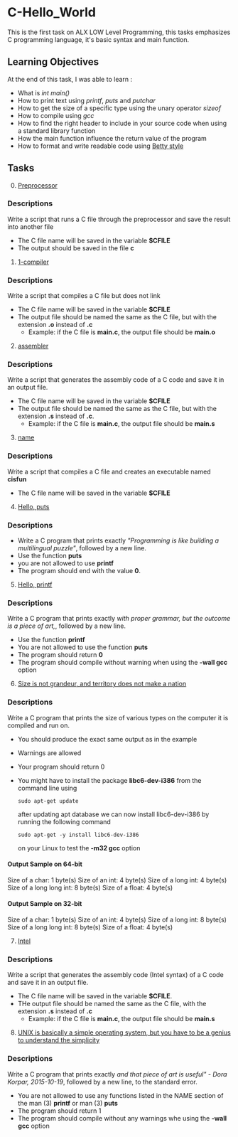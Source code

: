 # C-Hello_World

This is the first task on ALX LOW Level Programming, this tasks emphasizes C programming language, it's basic syntax and main function.

## Learning Objectives
At the end of this task, I was able to learn :
- What is *int main()*
- How to print text using *printf*, *puts* and *putchar*
- How to get the size of a specific type using the unary operator *sizeof*
- How to compile using *gcc*
- How to find the right header to include in your source code when using a standard library function
- How the main function influence the return value of the program
- How to format and write readable code using [Betty style](https://github.com/holbertonschool/Betty/wiki)

## Tasks
0. [Preprocessor](https://github.com/Sanctus-Peter/alx-low_level_programming/blob/main/0x00-hello_world/0-preprocessor)
### Descriptions
Write a script that runs a C file through the preprocessor and save the result into another file
- The C file name will be saved in the variable **$CFILE**
- The output should be saved in the file **c**

1. [1-compiler](https://github.com/Sanctus-Peter/alx-low_level_programming/blob/main/0x00-hello_world/1-compiler)
### Descriptions
Write a script that compiles a C file but does not link
- The C file name will be saved in the variable **$CFILE**
- The output file should be named the same as the C file, but with the extension **.o** instead of **.c**
  - Example: if the C file is **main.c**, the output file should be **main.o**

2. [assembler](https://github.com/Sanctus-Peter/alx-low_level_programming/blob/main/0x00-hello_world/2-assembler)
### Descriptions
Write a script that generates the assembly code of a C code and save it in an output file.
- The C file name will be saved in the variable **$CFILE**
- The output file should be named the same as the C file, but with the extension **.s** instead of **.c**.
  - Example: if the C file is **main.c**, the output file should be **main.s**

3. [name](https://github.com/Sanctus-Peter/alx-low_level_programming/blob/main/0x00-hello_world/3-name)
### Descriptions
Write a script that compiles a C file and creates an executable named **cisfun**
- The C file name will be saved in the variable **$CFILE**

4. [Hello, puts](https://github.com/Sanctus-Peter/alx-low_level_programming/blob/main/0x00-hello_world/4-puts.c)
### Descriptions
- Write a C program that prints exactly _"Programming is like building a multilingual puzzle"_, followed by a new line.
- Use the function **puts**
- you are not allowed to use **printf**
- The program should end with the value **0**.

5. [Hello, printf](https://github.com/Sanctus-Peter/alx-low_level_programming/blob/main/0x00-hello_world/5-printf.c)
### Descriptions
Write a C program that prints exactly _with proper grammar, but the outcome is a piece of art,_, followed by a new line.
- Use the function **printf**
- You are not allowed to use the function **puts**
- The program should return **0**
- The program should compile without warning when using the **-wall gcc** option

6. [Size is not grandeur, and territory does not make a nation](https://github.com/Sanctus-Peter/alx-low_level_programming/blob/main/0x00-hello_world/6-size.c)
### Descriptions
Write a C program that prints the size of various types on the computer it is compiled and run on.
- You should produce the exact same output as in the example
- Warnings are allowed
- Your program should return 0
- You might have to install the package **libc6-dev-i386** from the command line using 

    ```
    sudo apt-get update
    ````

    after updating apt database we can now install libc6-dev-i386 by running the following command 

    ```
    sudo apt-get -y install libc6-dev-i386
    ``` 

    on your Linux to test the **-m32 gcc** option

#### Output Sample on 64-bit
Size of a char: 1 byte(s)
Size of an int: 4 byte(s)
Size of a long int: 4 byte(s)
Size of a long long int: 8 byte(s)
Size of a float: 4 byte(s)

#### Output Sample on 32-bit
Size of a char: 1 byte(s)
Size of an int: 4 byte(s)
Size of a long int: 8 byte(s)
Size of a long long int: 8 byte(s)
Size of a float: 4 byte(s)

7. [Intel](https://github.com/Sanctus-Peter/alx-low_level_programming/blob/main/0x00-hello_world/100-intel)
### Descriptions
Write a script that generates the assembly code (Intel syntax) of a C code and save it in an output file.
- The C file name will be saved in the variable **$CFILE**.
- THe output file should be named the same as the C file, with the extension **.s** instead of **.c**
  - Example: if the C file is **main.c**, the output file should be **main.s**

8. [UNIX is basically a simple operating system, but you have to be a genius to understand the simplicity ](https://github.com/Sanctus-Peter/alx-low_level_programming/blob/main/0x00-hello_world/101-quote.c)
### Descriptions
Write a C program that prints exactly _and that piece of art is useful" - Dora Korpar, 2015-10-19_, followed by a new line, to the standard error.
- You are not allowed to use any functions listed in the NAME section of the man (3) **printf** or man (3) **puts**
- The program should return 1
- The program should compile without any warnings whe using the **-wall gcc** option
